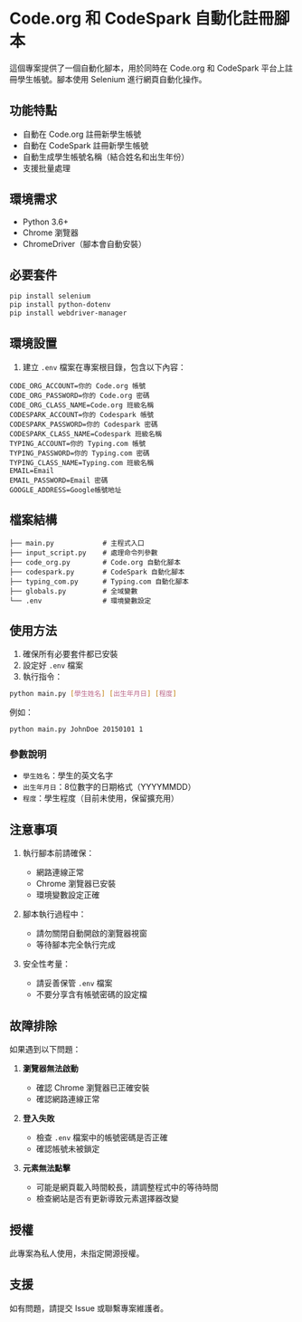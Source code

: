 # Code.org 和 CodeSpark 自動化註冊腳本

這個專案提供了一個自動化腳本，用於同時在 Code.org 和 CodeSpark 平台上註冊學生帳號。腳本使用 Selenium 進行網頁自動化操作。

## 功能特點

- 自動在 Code.org 註冊新學生帳號
- 自動在 CodeSpark 註冊新學生帳號
- 自動生成學生帳號名稱（結合姓名和出生年份）
- 支援批量處理

## 環境需求

- Python 3.6+
- Chrome 瀏覽器
- ChromeDriver（腳本會自動安裝）

## 必要套件

```bash
pip install selenium
pip install python-dotenv
pip install webdriver-manager
```

## 環境設置

1. 建立 `.env` 檔案在專案根目錄，包含以下內容：

```plaintext
CODE_ORG_ACCOUNT=你的 Code.org 帳號
CODE_ORG_PASSWORD=你的 Code.org 密碼
CODE_ORG_CLASS_NAME=Code.org 班級名稱
CODESPARK_ACCOUNT=你的 Codespark 帳號
CODESPARK_PASSWORD=你的 Codespark 密碼
CODESPARK_CLASS_NAME=Codespark 班級名稱
TYPING_ACCOUNT=你的 Typing.com 帳號
TYPING_PASSWORD=你的 Typing.com 密碼
TYPING_CLASS_NAME=Typing.com 班級名稱
EMAIL=Email
EMAIL_PASSWORD=Email 密碼
GOOGLE_ADDRESS=Google帳號地址

```

## 檔案結構

```
├── main.py            # 主程式入口
├── input_script.py    # 處理命令列參數
├── code_org.py        # Code.org 自動化腳本
├── codespark.py       # CodeSpark 自動化腳本
├── typing_com.py      # Typing.com 自動化腳本
├── globals.py         # 全域變數
└── .env               # 環境變數設定
```

## 使用方法

1. 確保所有必要套件都已安裝
2. 設定好 `.env` 檔案
3. 執行指令：

```bash
python main.py [學生姓名] [出生年月日] [程度]
```

例如：
```bash
python main.py JohnDoe 20150101 1
```

### 參數說明

- `學生姓名`：學生的英文名字
- `出生年月日`：8位數字的日期格式（YYYYMMDD）
- `程度`：學生程度（目前未使用，保留擴充用）

## 注意事項

1. 執行腳本前請確保：
   - 網路連線正常
   - Chrome 瀏覽器已安裝
   - 環境變數設定正確

2. 腳本執行過程中：
   - 請勿關閉自動開啟的瀏覽器視窗
   - 等待腳本完全執行完成

3. 安全性考量：
   - 請妥善保管 `.env` 檔案
   - 不要分享含有帳號密碼的設定檔

## 故障排除

如果遇到以下問題：

1. **瀏覽器無法啟動**
   - 確認 Chrome 瀏覽器已正確安裝
   - 確認網路連線正常

2. **登入失敗**
   - 檢查 `.env` 檔案中的帳號密碼是否正確
   - 確認帳號未被鎖定

3. **元素無法點擊**
   - 可能是網頁載入時間較長，請調整程式中的等待時間
   - 檢查網站是否有更新導致元素選擇器改變

## 授權

此專案為私人使用，未指定開源授權。

## 支援

如有問題，請提交 Issue 或聯繫專案維護者。